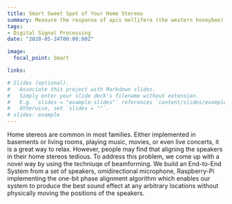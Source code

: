 ```yaml
---
title: Smart Sweet Spot of Your Home Stereos
summary: Measure the response of apis mellifera (the western honeybee) to Radio-Frequency Electromagnetic fields (RF-EMF)
tags:
- Digital Signal Processing
date: "2020-05-24T00:00:00Z"

image:
  focal_point: Smart

links:

# Slides (optional).
#   Associate this project with Markdown slides.
#   Simply enter your slide deck's filename without extension.
#   E.g. `slides = "example-slides"` references `content/slides/example-slides.md`.
#   Otherwise, set `slides = ""`.
# slides: example
---
```

Home stereos are common in most families. Either
implemented in basements or
living rooms, playing music,
movies, or even live concerts, it
is a great way to relax.
However, people may find that
aligning the speakers in their
home stereos tedious. To address this problem, we come up with a novel way by using the techniuqe of beamforming. We build an End-to-End System from a set of speakers, omidirectional microphone, Raspberry-Pi implementing the one-bit phase alignment algorithm which enables our system to produce the best sound effect at any arbitrary locations without physically moving the positions of the speakers. 
